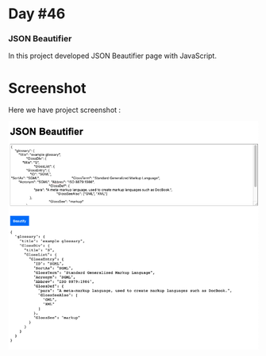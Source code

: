 # Day #46

### JSON Beautifier
In this project developed JSON Beautifier page with JavaScript.

# Screenshot
Here we have project screenshot :

![screenshot](screenshot.png)